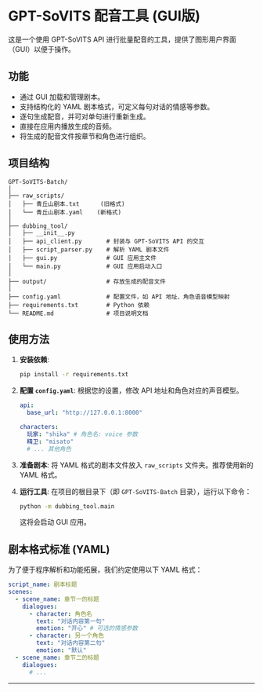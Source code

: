 # GPT-SoVITS 配音工具 (GUI版)

这是一个使用 GPT-SoVITS API 进行批量配音的工具，提供了图形用户界面（GUI）以便于操作。

## 功能

-   通过 GUI 加载和管理剧本。
-   支持结构化的 YAML 剧本格式，可定义每句对话的情感等参数。
-   逐句生成配音，并可对单句进行重新生成。
-   直接在应用内播放生成的音频。
-   将生成的配音文件按章节和角色进行组织。

## 项目结构

```
GPT-SoVITS-Batch/
│
├── raw_scripts/
│   ├── 青丘山剧本.txt      (旧格式)
│   └── 青丘山剧本.yaml    (新格式)
│
├── dubbing_tool/
│   ├── __init__.py
│   ├── api_client.py       # 封装与 GPT-SoVITS API 的交互
│   ├── script_parser.py    # 解析 YAML 剧本文件
│   ├── gui.py              # GUI 应用主文件
│   └── main.py             # GUI 应用启动入口
│
├── output/                 # 存放生成的配音文件
│
├── config.yaml             # 配置文件，如 API 地址、角色语音模型映射
├── requirements.txt        # Python 依赖
└── README.md               # 项目说明文档
```

## 使用方法

1.  **安装依赖**:
    ```bash
    pip install -r requirements.txt
    ```

2.  **配置 `config.yaml`**:
    根据您的设置，修改 API 地址和角色对应的声音模型。

    ```yaml
    api:
      base_url: "http://127.0.0.1:8000"
    
    characters:
      玩家: "shika" # 角色名: voice 参数
      精卫: "misato"
      # ... 其他角色
    ```

3.  **准备剧本**:
    将 YAML 格式的剧本文件放入 `raw_scripts` 文件夹。推荐使用新的 YAML 格式。

4.  **运行工具**:
    在项目的根目录下（即 `GPT-SoVITS-Batch` 目录），运行以下命令：
    ```bash
    python -m dubbing_tool.main
    ```
    这将会启动 GUI 应用。

## 剧本格式标准 (YAML)

为了便于程序解析和功能拓展，我们约定使用以下 YAML 格式：

```yaml
script_name: 剧本标题
scenes:
  - scene_name: 章节一的标题
    dialogues:
      - character: 角色名
        text: "对话内容第一句"
        emotion: "开心" # 可选的情感参数
      - character: 另一个角色
        text: "对话内容第二句"
        emotion: "默认"
  - scene_name: 章节二的标题
    dialogues:
      # ...
```
--- 